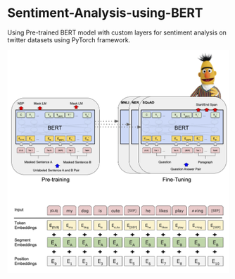 # Sentiment-Analysis-using-BERT
Using Pre-trained BERT model with custom layers for sentiment analysis on twitter datasets using PyTorch framework.

<img src="Images/BERT_diagrams.png" width="1000">
